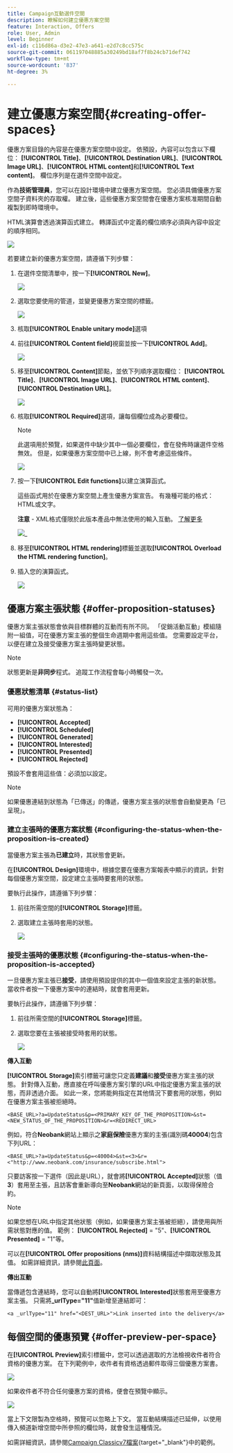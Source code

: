 ```yaml
---
title: Campaign互動選件空間
description: 瞭解如何建立優惠方案空間
feature: Interaction, Offers
role: User, Admin
level: Beginner
exl-id: c116d86a-d3e2-47e3-a641-e2d7c8cc575c
source-git-commit: 061197048885a30249bd18af7f8b24cb71def742
workflow-type: tm+mt
source-wordcount: '837'
ht-degree: 3%

---
```


# 建立優惠方案空間{#creating-offer-spaces}

優惠方案目錄的內容是在優惠方案空間中設定。 依預設，內容可以包含以下欄位： **[!UICONTROL Title]**、**[!UICONTROL Destination URL]**、**[!UICONTROL Image URL]**、**[!UICONTROL HTML content]**&#x200B;和&#x200B;**[!UICONTROL Text content]**。 欄位序列是在選件空間中設定。

作為&#x200B;**技術管理員**，您可以在設計環境中建立優惠方案空間。 您必須具備優惠方案空間子資料夾的存取權。 建立後，這些優惠方案空間會在優惠方案核准期間自動複製到即時環境中。

HTML演算會透過演算函式建立。 轉譯函式中定義的欄位順序必須與內容中設定的順序相同。

![](assets/offer_space_create_009.png)

若要建立新的優惠方案空間，請遵循下列步驟：

1. 在選件空間清單中，按一下&#x200B;**[!UICONTROL New]**。

   ![](assets/offer_space_create_001.png)

1. 選取您要使用的管道，並變更優惠方案空間的標籤。

   ![](assets/offer_space_create_002.png)

1. 核取&#x200B;**[!UICONTROL Enable unitary mode]**&#x200B;選項

1. 前往&#x200B;**[!UICONTROL Content field]**&#x200B;視窗並按一下&#x200B;**[!UICONTROL Add]**。

   ![](assets/offer_space_create_003.png)

1. 移至&#x200B;**[!UICONTROL Content]**&#x200B;節點，並依下列順序選取欄位： **[!UICONTROL Title]**、**[!UICONTROL Image URL]**、**[!UICONTROL HTML content]**、**[!UICONTROL Destination URL]**。

   ![](assets/offer_space_create_004.png)

1. 核取&#x200B;**[!UICONTROL Required]**&#x200B;選項，讓每個欄位成為必要欄位。

   >[!NOTE]
   >
   >此選項用於預覽，如果選件中缺少其中一個必要欄位，會在發佈時讓選件空格無效。 但是，如果優惠方案空間中已上線，則不會考慮這些條件。

   ![](assets/offer_space_create_005.png)

1. 按一下&#x200B;**[!UICONTROL Edit functions]**&#x200B;以建立演算函式。

   這些函式用於在優惠方案空間上產生優惠方案宣告。 有幾種可能的格式：HTML或文字。

   **注意** - XML格式僅限於此版本產品中無法使用的輸入互動。 [了解更多](../start/v7-to-v8.md#gs-unavailable-features)

   ![](assets/offer_space_create_006.png)_

1. 移至&#x200B;**[!UICONTROL HTML rendering]**&#x200B;標籤並選取&#x200B;**[!UICONTROL Overload the HTML rendering function]**。
1. 插入您的演算函式。

   ![](assets/offer_space_create_007.png)

## 優惠方案主張狀態 {#offer-proposition-statuses}

優惠方案主張狀態會依與目標群體的互動而有所不同。 「促銷活動互動」模組隨附一組值，可在優惠方案主張的整個生命週期中套用這些值。 您需要設定平台，以便在建立及接受優惠方案主張時變更狀態。

>[!NOTE]
>
>狀態更新是&#x200B;**非同步**&#x200B;程式。 追蹤工作流程會每小時觸發一次。

### 優惠狀態清單 {#status-list}

可用的優惠方案狀態為：

* **[!UICONTROL Accepted]**
* **[!UICONTROL Scheduled]**
* **[!UICONTROL Generated]**
* **[!UICONTROL Interested]**
* **[!UICONTROL Presented]**
* **[!UICONTROL Rejected]**

預設不會套用這些值：必須加以設定。

>[!NOTE]
>
>如果優惠連結到狀態為「已傳送」的傳遞，優惠方案主張的狀態會自動變更為「已呈現」。

### 建立主張時的優惠方案狀態 {#configuring-the-status-when-the-proposition-is-created}

當優惠方案主張為&#x200B;**已建立**&#x200B;時，其狀態會更新。

在&#x200B;**[!UICONTROL Design]**&#x200B;環境中，根據您要在優惠方案報表中顯示的資訊，針對每個優惠方案空間，設定建立主張時要套用的狀態。

要執行此操作，請遵循下列步驟：

1. 前往所需空間的&#x200B;**[!UICONTROL Storage]**&#x200B;標籤。
1. 選取建立主張時套用的狀態。

   ![](assets/offer_update_status_001.png)

### 接受主張時的優惠狀態 {#configuring-the-status-when-the-proposition-is-accepted}

一旦優惠方案主張已&#x200B;**接受**，請使用預設提供的其中一個值來設定主張的新狀態。 當收件者按一下優惠方案中的連結時，就會套用更新。

要執行此操作，請遵循下列步驟：

1. 前往所需空間的&#x200B;**[!UICONTROL Storage]**&#x200B;標籤。
1. 選取您要在主張被接受時套用的狀態。

   ![](assets/offer_update_status_002.png)


**傳入互動**

**[!UICONTROL Storage]**&#x200B;索引標籤可讓您只定義&#x200B;**建議**&#x200B;和&#x200B;**接受**&#x200B;優惠方案主張的狀態。 針對傳入互動，應直接在呼叫優惠方案引擎的URL中指定優惠方案主張的狀態，而非透過介面。 如此一來，您將能夠指定在其他情況下要套用的狀態，例如在優惠方案主張被拒絕時。

```
<BASE_URL>?a=UpdateStatus&p=<PRIMARY_KEY_OF_THE_PROPOSITION>&st=<NEW_STATUS_OF_THE_PROPOSITION>&r=<REDIRECT_URL>
```

例如，符合&#x200B;**Neobank**&#x200B;網站上顯示之&#x200B;**家庭保險**&#x200B;優惠方案的主張(識別碼&#x200B;**40004**)包含下列URL：

```
<BASE_URL>?a=UpdateStatus&p=<40004>&st=<3>&r=<"http://www.neobank.com/insurance/subscribe.html">
```

只要訪客按一下選件（因此是URL），就會將&#x200B;**[!UICONTROL Accepted]**&#x200B;狀態（值&#x200B;**3**）套用至主張，且訪客會重新導向至&#x200B;**Neobank**&#x200B;網站的新頁面，以取得保險合約。

>[!NOTE]
>
>如果您想在URL中指定其他狀態（例如，如果優惠方案主張被拒絕），請使用與所需狀態對應的值。 範例： **[!UICONTROL Rejected]** = &quot;5&quot;、**[!UICONTROL Presented]** = &quot;1&quot;等。
>
>可以在&#x200B;**[!UICONTROL Offer propositions (nms)]**&#x200B;資料結構描述中擷取狀態及其值。 如需詳細資訊，請參閱[此頁面](../dev/create-schema.md)。

**傳出互動**

當傳遞包含連結時，您可以自動將&#x200B;**[!UICONTROL Interested]**&#x200B;狀態套用至優惠方案主張。 只需將&#x200B;**_urlType=&quot;11&quot;**&#x200B;值新增至連結即可：

```
<a _urlType="11" href="<DEST_URL>">Link inserted into the delivery</a>
```

## 每個空間的優惠預覽 {#offer-preview-per-space}

在&#x200B;**[!UICONTROL Preview]**&#x200B;索引標籤中，您可以透過選取的方法檢視收件者符合資格的優惠方案。 在下列範例中，收件者有資格透過郵件取得三個優惠方案書。

![](assets/offer_space_overview_002.png)

如果收件者不符合任何優惠方案的資格，便會在預覽中顯示。

![](assets/offer_space_overview_001.png)


當上下文限製為空格時，預覽可以忽略上下文。 當互動結構描述已延伸，以使用傳入頻道新增空間中所參照的欄位時，就會發生這種情況。

如需詳細資訊，請參閱[Campaign Classicv7檔案](https://experienceleague.adobe.com/docs/campaign-classic/using/managing-offers/advanced-parameters/extension-example.html){target="_blank"}中的範例。